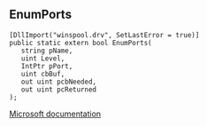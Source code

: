 ## EnumPorts

```
[DllImport("winspool.drv", SetLastError = true)]
public static extern bool EnumPorts(
   string pName,
   uint Level,
   IntPtr pPort,
   uint cbBuf,
   out uint pcbNeeded,
   out uint pcReturned
);
```

[Microsoft documentation](https://docs.microsoft.com/en-us/windows/win32/api/winspool/nf-winspool-enenumerateportsa)
